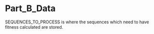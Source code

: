 # Part_B_Data
SEQUENCES_TO_PROCESS is where the sequences which need to have fitness calculated are stored.
